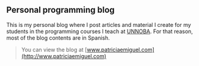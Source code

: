## Personal programming blog

This is my personal blog where I post articles and material I create for my students in the programming courses I teach at [UNNOBA](http://www.unnoba.edu.ar/). For that reason, most of the blog contents are in Spanish.

> You can view the blog at [www.patriciaemiguel.com](http://www.patriciaemiguel.com)
